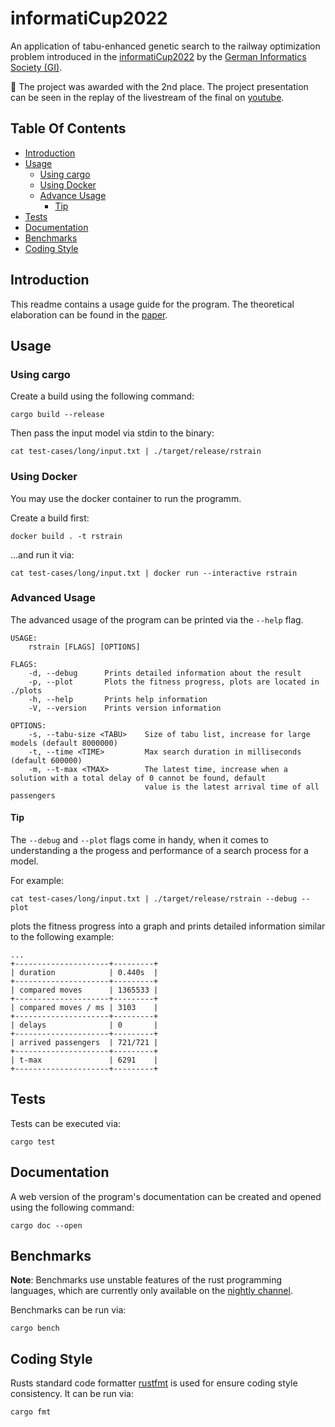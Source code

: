 # informatiCup2022

An application of tabu-enhanced genetic search to the railway optimization problem introduced in the [informatiCup2022](https://informaticup.github.io/competition/20-current) by the [German Informatics Society (GI)](https://gi.de/).

:2nd_place_medal: The project was awarded with the 2nd place. The project presentation can be seen in the replay of the livestream of the final on [youtube](https://www.youtube.com/watch?v=HXvYeeYx5bI&t=3280s).

## Table Of Contents

-   [Introduction](#introduction)
-   [Usage](#usage)
    -   [Using cargo](#cargo-usage)
    -   [Using Docker](#docker-usage)
    -   [Advance Usage](#advance)
        -   [Tip](#tip)
-   [Tests](#tests)
-   [Documentation](#docs)
-   [Benchmarks](#benchmarks)
-   [Coding Style](#coding-style)

<a name="introduction"></a>

## Introduction

This readme contains a usage guide for the program. The theoretical elaboration can be found in the [paper](paper/paper.pdf).

<a name="usage"></a>

## Usage

<a name="cargo-usage"></a>

### Using cargo

Create a build using the following command:

```shell
cargo build --release
```

Then pass the input model via stdin to the binary:

```shell
cat test-cases/long/input.txt | ./target/release/rstrain
```

<a name="docker-usage"></a>

### Using Docker

You may use the docker container to run the programm.

Create a build first:

```shell
docker build . -t rstrain
```

...and run it via:

```shell
cat test-cases/long/input.txt | docker run --interactive rstrain
```

<a name="advanced"></a>

### Advanced Usage

The advanced usage of the program can be printed via the `--help` flag.

```shell
USAGE:
    rstrain [FLAGS] [OPTIONS]

FLAGS:
    -d, --debug      Prints detailed information about the result
    -p, --plot       Plots the fitness progress, plots are located in ./plots
    -h, --help       Prints help information
    -V, --version    Prints version information

OPTIONS:
    -s, --tabu-size <TABU>    Size of tabu list, increase for large models (default 8000000)
    -t, --time <TIME>         Max search duration in milliseconds (default 600000)
    -m, --t-max <TMAX>        The latest time, increase when a solution with a total delay of 0 cannot be found, default
                              value is the latest arrival time of all passengers
```

<a name="tip"></a>

#### Tip

The `--debug` and `--plot` flags come in handy, when it comes to understanding a the progess and performance of a search process for a model.

For example:

```shell
cat test-cases/long/input.txt | ./target/release/rstrain --debug --plot
```

plots the fitness progress into a graph and prints detailed information similar to the following example:

```
...
+---------------------+---------+
| duration            | 0.440s  |
+---------------------+---------+
| compared moves      | 1365533 |
+---------------------+---------+
| compared moves / ms | 3103    |
+---------------------+---------+
| delays              | 0       |
+---------------------+---------+
| arrived passengers  | 721/721 |
+---------------------+---------+
| t-max               | 6291    |
+---------------------+---------+
```

<a name="tests"></a>

## Tests

Tests can be executed via:

```shell
cargo test
```

<a name="docs"></a>

## Documentation

A web version of the program's documentation can be created and opened using
the following command:

```shell
cargo doc --open
```

<a name="benchmarks"></a>

## Benchmarks

**Note**: Benchmarks use unstable features of the rust programming languages, which are currently only available on the [nightly channel](https://rust-lang.github.io/rustup/concepts/channels.html#working-with-nightly-rust).

Benchmarks can be run via:

```shell
cargo bench
```

<a name="coding-style"></a>

## Coding Style

Rusts standard code formatter [rustfmt](https://github.com/rust-lang/rustfmt) is used for ensure coding style consistency. It can be run via:

```shell
cargo fmt
```
